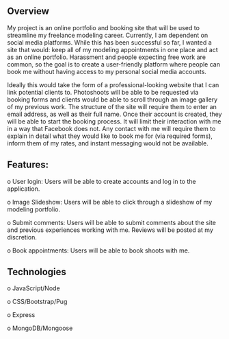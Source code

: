 ## Overview

  My project is an online portfolio and booking site that will be used to streamline my freelance modeling career. Currently, I am dependent on social media platforms. While this has been successful so far, I wanted a site that would: keep all of my modeling appointments in one place and act as an online portfolio. Harassment and people expecting free work are common, so the goal is to create a user-friendly platform where people can book me without having access to my personal social media accounts. 

  Ideally this would take the form of a professional-looking website that I can link potential clients to. Photoshoots will be able to be requested via booking forms and clients would be able to scroll through an image gallery of my previous work. The structure of the site will require them to enter an email address, as well as their full name. Once their account is created, they will be able to start the booking process.  It will limit their interaction with me in a way that Facebook does not. Any contact with me will require them to explain in detail what they would like to book me for (via required forms), inform them of my rates, and instant messaging would not be available.

## Features: 
o	User login: Users will be able to create accounts and log in to the application. 

o	Image Slideshow: Users will be able to click through a slideshow of my modeling portfolio. 

o	Submit comments: Users will be able to submit comments about the site and previous experiences working with me. Reviews will be posted at my discretion.

o	Book appointments: Users will be able to book shoots with me. 

## Technologies 
o	JavaScript/Node

o	CSS/Bootstrap/Pug

o	Express

o	MongoDB/Mongoose 



